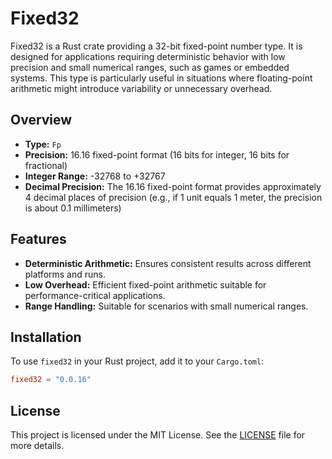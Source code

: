 # Fixed32

Fixed32 is a Rust crate providing a 32-bit fixed-point number type. It is designed for applications
requiring deterministic behavior with low precision and small numerical ranges, such as games
or embedded systems. This type is particularly useful in situations where floating-point
arithmetic might introduce variability or unnecessary overhead.

## Overview

- **Type:** `Fp`
- **Precision:** 16.16 fixed-point format (16 bits for integer, 16 bits for fractional)
- **Integer Range:** -32768 to +32767
- **Decimal Precision:** The 16.16 fixed-point format provides approximately 4 decimal places
  of precision (e.g., if 1 unit equals 1 meter, the precision is about 0.1 millimeters)

## Features

- **Deterministic Arithmetic:** Ensures consistent results across different platforms and runs.
- **Low Overhead:** Efficient fixed-point arithmetic suitable for performance-critical applications.
- **Range Handling:** Suitable for scenarios with small numerical ranges.

## Installation

To use `fixed32` in your Rust project, add it to your `Cargo.toml`:

```toml
fixed32 = "0.0.16"
```

## License

This project is licensed under the MIT License. See the [LICENSE](LICENSE) file for more details.
